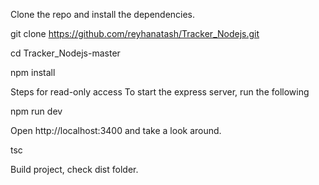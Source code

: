 Clone the repo and install the dependencies.

git clone https://github.com/reyhanatash/Tracker_Nodejs.git

cd Tracker_Nodejs-master

npm install

Steps for read-only access
To start the express server, run the following

npm run dev

Open http://localhost:3400 and take a look around.

tsc

Build project, check dist folder.
